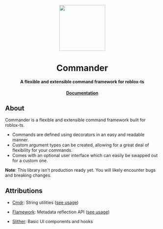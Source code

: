 <div align="center">
  <a href="https://paradoxuum.github.io/commander/" target="_blank">
	<img src="https://paradoxuum.github.io/commander/img/logo.png" width="150" />
  </a>

  <h1>Commander</h1>

  <p>
    <strong>A flexible and extensible command framework for roblox-ts</strong>
  </p>

  <h4>
    <a href="https://paradoxuum.github.io/commander/">Documentation</a>
  </h4>
</div>

## About

Commander is a flexible and extensible command framework built for roblox-ts.

- Commands are defined using decorators in an easy and readable manner.
- Custom argument types can be created, allowing for a great deal of flexibility for your commands.
- Comes with an optional user interface which can easily be swapped out for a custom one.

**Note**: This library isn't production ready yet. You will likely encounter bugs and breaking changes.

## Attributions

-   [Cmdr](https://github.com/evaera/Cmdr): String utilities ([see usage](src/shared/util/string.ts))

-   [Flamework](https://github.com/rbxts-flamework/core): Metadata reflection API ([see usage](src/shared/util/reflect.ts))

-   [Slither](https://github.com/littensy/slither): Basic UI components and hooks
